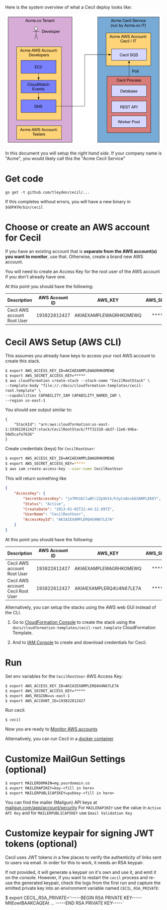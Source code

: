 Here is the system overview of what a Cecil deploy looks like:

![](architecture-flowcharts/system-overview-diagram.png)

In this document you will setup the *right hand side*.  If your company name is "Acme", you would likely call this the "Acme Cecil Service"

# Get code

```
go get -t github.com/tleyden/cecil/...
```

If this completes without errors, you will have a new binary in `$GOPATH/bin/cecil`

# Choose or create an AWS account for Cecil

If you have an existing account that is **separate from the AWS account(s) you want to monitor**, use that.  Otherwise, create a brand new AWS account.

You will need to create an Access Key for the root user of the AWS account if you don't already have one.

At this point you should have the following:

Description | AWS Account ID        | AWS_KEY           | AWS_SECRET_KEY |  Root/IAM | Attached Policies 
| ------------- |:-------------:|:-----:|:-----:|:-----:|:-----:|
| Cecil AWS account Root User | 193822812427      | AKIAEXAMPLEWAGRHKOMEWQ | ********** | Root | N/A 


# Cecil AWS Setup (AWS CLI)

This assumes you already have keys to access your root AWS account to create this stack.

```
$ export AWS_ACCESS_KEY_ID=AKIAEXAMPLEWAGRHKOMEWQ 
$ export AWS_SECRET_ACCESS_KEY=***** 
$ aws cloudformation create-stack --stack-name "CecilRootStack" \
--template-body "file://./docs/cloudformation-templates/cecil-root.template" \
--capabilities CAPABILITY_IAM CAPABILITY_NAMED_IAM \
--region us-east-1
```

You should see output similar to:

```
{
    "StackId": "arn:aws:cloudformation:us-east-1:193822812427:stack/CecilRootStack/fff31310-ab37-11e6-94ba-50d5cafe7636"
}
```

Create credentials (keys) for `CecilRootUser`:

```bash
$ export AWS_ACCESS_KEY_ID=AKIAEXAMPLEWAGRHKOMEWQ 
$ export AWS_SECRET_ACCESS_KEY=***** 
$ aws iam create-access-key --user-name CecilRootUser
```

This will return something like

```json
{
    "AccessKey": {
        "SecretAccessKey": "je7MtGbClwBF/2Zp9Utk/h3yCo8nvbEXAMPLEKEY",
        "Status": "Active",
        "CreateDate": "2013-01-02T22:44:12.897Z",
        "UserName": "CecilRootUser",
        "AccessKeyId": "AKIAIEXAMPLERQ4U4N67LE7A"
    }
}
```

At this point you should have the following:

Description | AWS Account ID        | AWS_KEY           | AWS_SECRET_KEY |  Root/IAM | Attached Policies 
| ------------- |:-------------:|:-----:|:-----:|:-----:|:-----:|
| Cecil AWS account Root User | 193822812427      | AKIAEXAMPLEWAGRHKOMEWQ | ********** | Root | N/A
| Cecil AWS account Cecil Root User | 193822812427      | AKIAIEXAMPLERQ4U4N67LE7A | ********** | IAM: CecilRootUser | allowassumerole,giveaccesstoqueueonly |  



Alternatively, you can setup the stacks using the AWS web GUI instead of the CLI.

1. Go to [CloudFormation Console](https://console.aws.amazon.com/cloudformation/home) to create the stack using the `docs/cloudformation-templates/cecil-root.template` CloudFormation Template.

1. And to [IAM Console](https://console.aws.amazon.com/iam/home?#/users/CecilRootUser) to create and download credentials for Cecil.

# Run

Set env variables for the `CecilRootUser` AWS Access Key:

```
$ export AWS_ACCESS_KEY_ID=AKIAIEXAMPLERQ4U4N67LE7A 
$ export AWS_SECRET_ACCESS_KEY=***** 
$ export AWS_REGION=us-east-1 
$ export AWS_ACCOUNT_ID=193822812427 
```

Run cecil:

```
$ cecil
```

Now you are ready to [Monitor AWS accounts](ConfigureAWSAccount.md)

Alternatively, you can run Cecil in a [docker container](docs/docker/README.md)



# Customize MailGun Settings (optional)

```
$ export MAILERDOMAIN=mg.yourdomain.co
$ export MAILERAPIKEY=key-<fill in here>
$ export MAILERPUBLICAPIKEY=pubkey-<fill in here>
```

You can find the mailer (Mailgun) API keys at [mailgun.com/app/account/security](https://mailgun.com/app/account/security)  For `MAILERAPIKEY` use the value in `Active API Key` and for `MAILERPUBLICAPIKEY` use `Email Validation Key`

# Customize keypair for signing JWT tokens (optional)

Cecil uses JWT tokens in a few places to verify the authenticity of links sent to users via email.  In order for this to work, it needs an RSA keypair.

If not provided, it will generate a keypair on it's own and use it, and emit it on the console.  However, if you want to restart the `cecil` process and re-use the generated keypair, check the logs from the first run and capture the emitted private key into an environment variable named `CECIL_RSA_PRIVATE`:

$ export CECIL_RSA_PRIVATE='-----BEGIN RSA PRIVATE KEY----- MIIEowIBAAKCAQEAt ... -----END RSA PRIVATE KEY-----`

